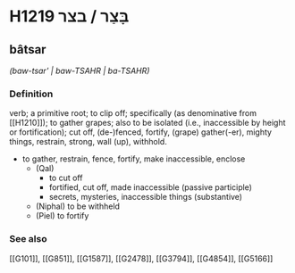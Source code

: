 # H1219 בָּצַר / בצר

## bâtsar

_(baw-tsar' | baw-TSAHR | ba-TSAHR)_

### Definition

verb; a primitive root; to clip off; specifically (as denominative from [[H1210]]); to gather grapes; also to be isolated (i.e., inaccessible by height or fortification); cut off, (de-)fenced, fortify, (grape) gather(-er), mighty things, restrain, strong, wall (up), withhold.

- to gather, restrain, fence, fortify, make inaccessible, enclose
    - (Qal)
        - to cut off
        - fortified, cut off, made inaccessible (passive participle)
        - secrets, mysteries, inaccessible things (substantive)
    - (Niphal) to be withheld
    - (Piel) to fortify
### See also

[[G101]], [[G851]], [[G1587]], [[G2478]], [[G3794]], [[G4854]], [[G5166]]

